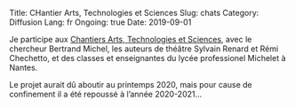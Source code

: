 Title:  CHantier Arts, Technologies et Sciences
Slug: chats
Category: Diffusion
Lang: fr
Ongoing: true
Date: 2019-09-01

Je participe aux
[Chantiers Arts, Technologies et Sciences](https://www.athenor.com/residences-projets-de-territoire-creations/2019-2020/musique-et-mathematiques),
avec le chercheur Bertrand Michel, les auteurs de théâtre Sylvain Renard et Rémi Chechetto, et des classes et enseignantes du lycée professionel Michelet à Nantes.

Le projet aurait dû aboutir au printemps 2020, mais pour cause de confinement il a été repoussé à l’année 2020-2021…
